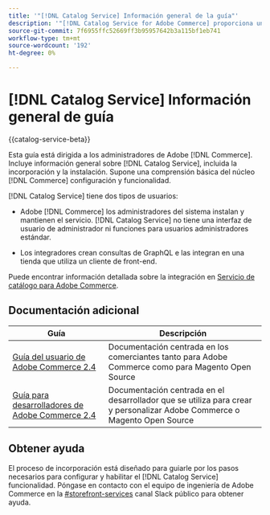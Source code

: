 ```yaml
---
title: '"[!DNL Catalog Service] Información general de la guía"'
description: '"[!DNL Catalog Service for Adobe Commerce] proporciona una forma de recuperar el contenido de las páginas de visualización de productos y de las páginas de lista de productos más rápido que las consultas nativas de Adobe Commerce GraphQL".'
source-git-commit: 7f6955ffc52669ff3b95957642b3a115bf1eb741
workflow-type: tm+mt
source-wordcount: '192'
ht-degree: 0%

---
```



# [!DNL Catalog Service] Información general de guía

{{catalog-service-beta}}

Esta guía está dirigida a los administradores de Adobe [!DNL Commerce]. Incluye información general sobre [!DNL Catalog Service], incluida la incorporación y la instalación. Supone una comprensión básica del núcleo [!DNL Commerce] configuración y funcionalidad.

[!DNL Catalog Service] tiene dos tipos de usuarios:

* Adobe [!DNL Commerce] los administradores del sistema instalan y mantienen el servicio. [!DNL Catalog Service] no tiene una interfaz de usuario de administrador ni funciones para usuarios administradores estándar.

* Los integradores crean consultas de GraphQL e las integran en una tienda que utiliza un cliente de front-end.

Puede encontrar información detallada sobre la integración en [Servicio de catálogo para Adobe Commerce](https://devdocs.magento.com/catalog-service/index.html).

## Documentación adicional

| Guía | Descripción |
|------ | ----------- |
| [Guía del usuario de Adobe Commerce 2.4](https://docs.magento.com/user-guide/) | Documentación centrada en los comerciantes tanto para Adobe Commerce como para Magento Open Source |
| [Guía para desarrolladores de Adobe Commerce 2.4](https://devdocs.magento.com/) | Documentación centrada en el desarrollador que se utiliza para crear y personalizar Adobe Commerce o Magento Open Source |

## Obtener ayuda

El proceso de incorporación está diseñado para guiarle por los pasos necesarios para configurar y habilitar el [!DNL Catalog Service] funcionalidad. Póngase en contacto con el equipo de ingeniería de Adobe Commerce en la [#storefront-services](https://magentocommeng.slack.com/archives/C03HVPG8RS4) canal Slack público para obtener ayuda.
